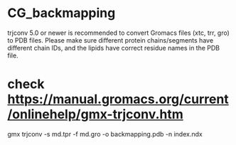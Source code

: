 # CG_backmapping

trjconv 5.0 or newer is recommended to convert Gromacs files (xtc, trr, gro) to PDB files. Please make sure different protein chains/segments have different chain IDs, and the lipids have correct residue names in the PDB file.

# check https://manual.gromacs.org/current/onlinehelp/gmx-trjconv.htm
gmx trjconv -s md.tpr -f md.gro -o backmapping.pdb -n index.ndx 
